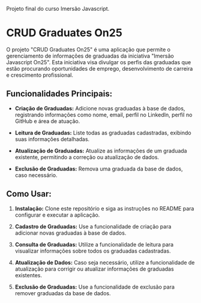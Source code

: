 Projeto final do curso Imersão Javascript.

# CRUD Graduates On25

O projeto "CRUD Graduates On25" é uma aplicação que permite o gerenciamento de informações de graduadas da iniciativa "Imersão Javascript On25". Esta iniciativa visa divulgar os perfis das graduadas que estão procurando oportunidades de emprego, desenvolvimento de carreira e crescimento profissional.

## Funcionalidades Principais:

- **Criação de Graduadas:** Adicione novas graduadas à base de dados, registrando informações como nome, email, perfil no LinkedIn, perfil no GitHub e área de atuação.

- **Leitura de Graduadas:** Liste todas as graduadas cadastradas, exibindo suas informações detalhadas.

- **Atualização de Graduadas:** Atualize as informações de um graduada existente, permitindo a correção ou atualização de dados.

- **Exclusão de Graduadas:** Remova uma graduada da base de dados, caso necessário.

## Como Usar:

1. **Instalação:** Clone este repositório e siga as instruções no README para configurar e executar a aplicação.

2. **Cadastro de Graduadas:** Use a funcionalidade de criação para adicionar novas graduadas à base de dados.

3. **Consulta de Graduadas:** Utilize a funcionalidade de leitura para visualizar informações sobre todos os graduadas cadastradas.

4. **Atualização de Dados:** Caso seja necessário, utilize a funcionalidade de atualização para corrigir ou atualizar informações de graduadas existentes.

5. **Exclusão de Graduadas:** Use a funcionalidade de exclusão para remover graduadas da base de dados.
